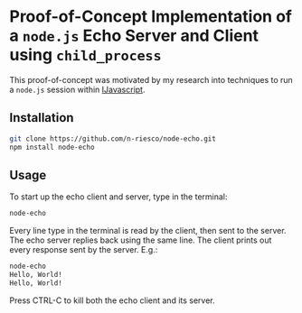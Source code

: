 # Proof-of-Concept Implementation of a `node.js` Echo Server and Client using `child_process`

This proof-of-concept was motivated by my research into techniques to run a
`node.js` session within
[IJavascript](https://github.com/n-riesco/ijavascript.git).

## Installation

```sh
git clone https://github.com/n-riesco/node-echo.git
npm install node-echo
```

## Usage

To start up the echo client and server, type in the terminal:

```sh
node-echo
```

Every line type in the terminal is read by the client, then sent to the server.
The echo server replies back using the same line. The client prints out every
response sent by the server. E.g.:

```sh
node-echo
Hello, World!
Hello, World!
```

Press CTRL-C to kill both the echo client and its server.
